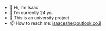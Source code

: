 - 👋 Hi, I’m Isaac 
- 👀 I’m currently 24 yo.
- 🌱 This is an university project 
- 📫 How to reach me: isaaceshe@outlook.co.il

<!---
dalliencourt/dalliencourt is a ✨ special ✨ repository because its `README.md` (this file) appears on your GitHub profile.
You can click the Preview link to take a look at your changes.
--->
